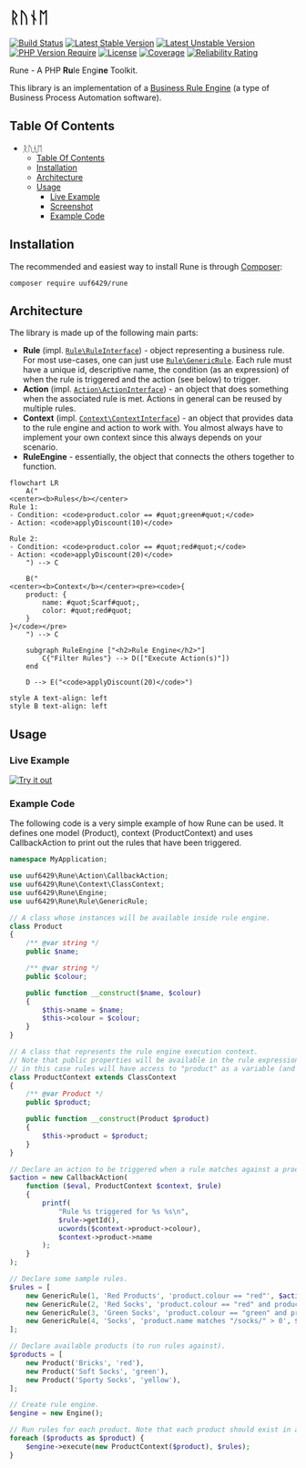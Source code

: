 # ᚱᚢᚾᛖ

[![Build Status](https://github.com/uuf6429/rune/actions/workflows/ci.yml/badge.svg)](https://github.com/uuf6429/rune/actions)
[![Latest Stable Version](https://poser.pugx.org/uuf6429/rune/version.svg)](https://packagist.org/packages/uuf6429/rune)
[![Latest Unstable Version](https://poser.pugx.org/uuf6429/rune/v/unstable.svg)](https://packagist.org/packages/uuf6429/rune)
[![PHP Version Require](http://poser.pugx.org/uuf6429/rune/require/php)](https://www.php.net/supported-versions.php)
[![License](https://poser.pugx.org/uuf6429/rune/license.svg)](https://raw.githubusercontent.com/uuf6429/rune/master/LICENSE)
[![Coverage](https://sonarcloud.io/api/project_badges/measure?project=uuf6429_rune&metric=coverage)](https://sonarcloud.io/summary/new_code?id=uuf6429_rune)
[![Reliability Rating](https://sonarcloud.io/api/project_badges/measure?project=uuf6429_rune&metric=reliability_rating)](https://sonarcloud.io/summary/new_code?id=uuf6429_rune)

Rune - A PHP <b>Ru</b>le Engi<b>ne</b> Toolkit.

This library is an implementation of a [Business Rule Engine] (a type of Business Process Automation software).

## Table Of Contents

- [ᚱᚢᚾᛖ](#ᚱᚢᚾᛖ)
    - [Table Of Contents](#table-of-contents)
    - [Installation](#installation)
    - [Architecture](#architecture)
    - [Usage](#usage)
        - [Live Example](#live-example)
        - [Screenshot](#screenshot)
        - [Example Code](#example-code)

## Installation

The recommended and easiest way to install Rune is through [Composer]:

```shell
composer require uuf6429/rune
```

## Architecture

The library is made up of the following main parts:

- **Rule** (impl. [`Rule\RuleInterface`]) - object representing a business rule. For most use-cases, one can just
  use [`Rule\GenericRule`]. Each rule must have a unique id, descriptive name, the condition (as an expression) of when
  the rule is triggered and the action (see below) to trigger.
- **Action** (impl. [`Action\ActionInterface`]) - an object that does something when the associated rule is met. Actions in
  general can be reused by multiple rules.
- **Context** (impl. [`Context\ContextInterface`]) - an object that provides data to the rule engine and action to work with.
  You almost always have to implement your own context since this always depends on your scenario.
- **RuleEngine** - essentially, the object that connects the others together to function.

<!-- @formatter:off -->
```mermaid
flowchart LR
    A("
<center><b>Rules</b></center>
Rule 1:
- Condition: <code>product.color == #quot;green#quot;</code>
- Action: <code>applyDiscount(10)</code>

Rule 2:
- Condition: <code>product.color == #quot;red#quot;</code>
- Action: <code>applyDiscount(20)</code>
    ") --> C

    B("
<center><b>Context</b></center><pre><code>{
    product: {
        name: #quot;Scarf#quot;,
        color: #quot;red#quot;
    }
}</code></pre>
    ") --> C

    subgraph RuleEngine ["<h2>Rule Engine</h2>"]
        C{"Filter Rules"} --> D(["Execute Action(s)"])
    end

    D --> E("<code>applyDiscount(20)</code>")

style A text-align: left
style B text-align: left
```
<!-- @formatter:on -->

## Usage

### Live Example

[![Try it out](https://uuf6429.github.io/rune-examples/shop/screenshot.png)](https://uuf6429.github.io/rune-examples/shop/)

### Example Code

The following code is a very simple example of how Rune can be used. It defines one model (Product),
context (ProductContext) and uses CallbackAction to print out the rules that have been triggered.

```php
namespace MyApplication;

use uuf6429\Rune\Action\CallbackAction;
use uuf6429\Rune\Context\ClassContext;
use uuf6429\Rune\Engine;
use uuf6429\Rune\Rule\GenericRule;

// A class whose instances will be available inside rule engine.
class Product
{
    /** @var string */
    public $name;

    /** @var string */
    public $colour;

    public function __construct($name, $colour)
    {
        $this->name = $name;
        $this->colour = $colour;
    }
}

// A class that represents the rule engine execution context.
// Note that public properties will be available in the rule expressions,
// in this case rules will have access to "product" as a variable (and all of product's public properties).
class ProductContext extends ClassContext
{
    /** @var Product */
    public $product;

    public function __construct(Product $product)
    {
        $this->product = $product;
    }
}

// Declare an action to be triggered when a rule matches against a product.
$action = new CallbackAction(
    function ($eval, ProductContext $context, $rule)
    {
        printf(
            "Rule %s triggered for %s %s\n",
            $rule->getId(),
            ucwords($context->product->colour),
            $context->product->name
        );
    }
);

// Declare some sample rules.
$rules = [
    new GenericRule(1, 'Red Products', 'product.colour == "red"', $action),
    new GenericRule(2, 'Red Socks', 'product.colour == "red" and product.name matches "/socks/i"', $action),
    new GenericRule(3, 'Green Socks', 'product.colour == "green" and product.name matches "/socks/i"', $action),
    new GenericRule(4, 'Socks', 'product.name matches "/socks/" > 0', $action),
];

// Declare available products (to run rules against).
$products = [
    new Product('Bricks', 'red'),
    new Product('Soft Socks', 'green'),
    new Product('Sporty Socks', 'yellow'),
];

// Create rule engine.
$engine = new Engine();

// Run rules for each product. Note that each product should exist in a separate context.
foreach ($products as $product) {
    $engine->execute(new ProductContext($product), $rules);
}
```

[Business Rule Engine]: https://en.wikipedia.org/wiki/Business_rules_engine

[Composer]: https://getcomposer.org/

[`Rule\RuleInterface`]: src/Rule/RuleInterface.php

[`Rule\GenericRule`]: src/Rule/GenericRule.php

[`Action\ActionInterface`]: src/Action/ActionInterface.php

[`Context\ContextInterface`]: src/Context/ContextInterface.php
